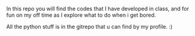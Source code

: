 In this repo you will find the codes that I have developed in class, and for fun on my off time as I explore what to do when i get bored.

All the python stuff is in the gitrepo that u can find by my profile. :)
